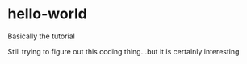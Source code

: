 # hello-world
Basically the tutorial 

Still trying to figure out this coding thing...but it is certainly interesting
